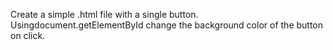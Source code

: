 Create a simple .html file with a single button. Usingdocument.getElementById change the background color of the button on click.
